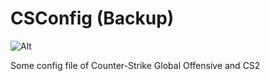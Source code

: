 # CSConfig (Backup)

![Alt](https://repobeats.axiom.co/api/embed/01bc614bba9dd4dc822c0329c0c70444c2df59b0.svg "Repobeats analytics image")

Some config file of Counter-Strike Global Offensive and CS2
